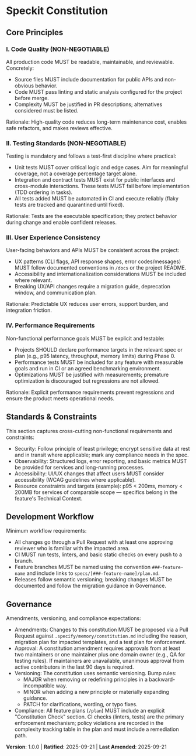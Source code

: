 <!--
Sync Impact Report
- Version change: unknown -> 1.0.0
- Modified principles: (added) Code Quality, Testing Standards, UX Consistency, Performance Requirements
- Added sections: "Standards & Constraints" (clarifies non-functional requirements)
- Removed sections: none (template placeholders consolidated)
- Templates requiring updates:
	- ✅ /home/markus/development/speckit/.specify/templates/plan-template.md
	- ⚠ /home/markus/development/speckit/.specify/templates/spec-template.md (reviewed, no edits required)
	- ⚠ /home/markus/development/speckit/.specify/templates/tasks-template.md (reviewed, no edits required)
- Follow-up TODOs:
	- TODO(RATIFICATION_DATE): Ratification date unknown; project maintainers to set original adoption date in ISO format YYYY-MM-DD
-->

# Speckit Constitution

## Core Principles

### I. Code Quality (NON-NEGOTIABLE)
All production code MUST be readable, maintainable, and reviewable. Concretely:
- Source files MUST include documentation for public APIs and non-obvious behavior.
- Code MUST pass linting and static analysis configured for the project before merge.
- Complexity MUST be justified in PR descriptions; alternatives considered must be listed.

Rationale: High-quality code reduces long-term maintenance cost, enables safe refactors,
and makes reviews effective.

### II. Testing Standards (NON-NEGOTIABLE)
Testing is mandatory and follows a test-first discipline where practical:
- Unit tests MUST cover critical logic and edge cases. Aim for meaningful coverage, not a
	coverage percentage target alone.
- Integration and contract tests MUST exist for public interfaces and cross-module
	interactions. These tests MUST fail before implementation (TDD ordering in tasks).
- All tests added MUST be automated in CI and execute reliably (flaky tests are tracked and
	quarantined until fixed).

Rationale: Tests are the executable specification; they protect behavior during change and
enable confident releases.

### III. User Experience Consistency
User-facing behaviors and APIs MUST be consistent across the project:
- UX patterns (CLI flags, API response shapes, error codes/messages) MUST follow
	documented conventions in `/docs` or the project README.
- Accessibility and internationalization considerations MUST be included where relevant.
- Breaking UX/API changes require a migration guide, deprecation window, and
	communication plan.

Rationale: Predictable UX reduces user errors, support burden, and integration friction.

### IV. Performance Requirements
Non-functional performance goals MUST be explicit and testable:
- Projects SHOULD declare performance targets in the relevant spec or plan (e.g., p95
	latency, throughput, memory limits) during Phase 0.
- Performance tests MUST be included for any feature with measurable goals and run in CI
	or an agreed benchmarking environment.
- Optimizations MUST be justified with measurements; premature optimization is
	discouraged but regressions are not allowed.

Rationale: Explicit performance requirements prevent regressions and ensure the product
meets operational needs.

## Standards & Constraints
This section captures cross-cutting non-functional requirements and constraints:
- Security: Follow principle of least privilege; encrypt sensitive data at rest and in transit
	where applicable; mark any compliance needs in the spec.
- Observability: Structured logs, error reporting, and basic metrics MUST be provided for
	services and long-running processes.
- Accessibility: UI/UX changes that affect users MUST consider accessibility (WCAG
	guidelines where applicable).
- Resource constraints and targets (example): p95 < 200ms, memory < 200MB for services
	of comparable scope — specifics belong in the feature's Technical Context.

## Development Workflow
Minimum workflow requirements:
- All changes go through a Pull Request with at least one approving reviewer who is
	familiar with the impacted area.
- CI MUST run tests, linters, and basic static checks on every push to a branch.
- Feature branches MUST be named using the convention `###-feature-name` and include
	links to `specs/[###-feature-name]/plan.md`.
- Releases follow semantic versioning; breaking changes MUST be documented and follow
	the migration guidance in Governance.

## Governance
Amendments, versioning, and compliance expectations:
- Amendments: Changes to this constitution MUST be proposed via a Pull Request against
	`.specify/memory/constitution.md` including the reason, migration plan for impacted
	templates, and a test plan for enforcement.
- Approval: A constitution amendment requires approvals from at least two maintainers or
	one maintainer plus one domain owner (e.g., QA for testing rules). If maintainers are
	unavailable, unanimous approval from active contributors in the last 90 days is required.
- Versioning: The constitution uses semantic versioning. Bump rules:
	* MAJOR when removing or redefining principles in a backward-incompatible way.
	* MINOR when adding a new principle or materially expanding guidance.
	* PATCH for clarifications, wording, or typo fixes.
- Compliance: All feature plans (`/plan`) MUST include an explicit "Constitution Check"
	section. CI checks (linters, tests) are the primary enforcement mechanism; policy
	violations are recorded in the complexity tracking table in the plan and must include
	a remediation path.

**Version**: 1.0.0 | **Ratified**: 2025-09-21 | **Last Amended**: 2025-09-21